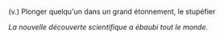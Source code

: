 (v.) Plonger quelqu'un dans un grand étonnement, le stupéfier

*La nouvelle découverte scientifique a ébaubi tout le monde.*